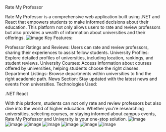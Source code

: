 Rate My Professor

Rate My Professor is a comprehensive web application built using .NET and React that empowers students to make informed decisions about their education. This platform not only allows users to rate and review professors but also provides a wealth of information about universities and their offerings.
![image](https://github.com/denikrasniqi/RateMyProfessor/assets/34380779/b06dbaca-4f5d-472b-8def-8c9b8c146ceb)
Key Features:

Professor Ratings and Reviews: Users can rate and review professors, sharing their experiences to assist fellow students.
University Profiles: Explore detailed profiles of universities, including location, rankings, and student reviews.
University Courses: Access information about courses offered by universities, helping students choose the right classes.
Department Listings: Browse departments within universities to find the right academic path.
News Section: Stay updated with the latest news and events from universities.
Technologies Used:

.NET
React

With this platform, students can not only rate and review professors but also dive into the world of higher education. Whether you're researching universities, selecting courses, or staying informed about campus events, Rate My Professor and University is your one-stop solution.
![image](https://github.com/denikrasniqi/RateMyProfessor/assets/34380779/251c3ee4-91ac-4697-aeea-92c3742e7edc)
![image](https://github.com/denikrasniqi/RateMyProfessor/assets/34380779/ef12f84f-a275-4e06-aed6-3d28d6e2c4c8)
![image](https://github.com/denikrasniqi/RateMyProfessor/assets/34380779/8de2d89b-d6dc-4cfa-a3fd-ff7bf57fa8c5)
![image](https://github.com/denikrasniqi/RateMyProfessor/assets/34380779/f540be59-63f7-4af2-8156-34bf3cf5a74d)
![image](https://github.com/denikrasniqi/RateMyProfessor/assets/34380779/2c7424a1-28f5-44e5-a410-87e6b1114170)
![image](https://github.com/denikrasniqi/RateMyProfessor/assets/34380779/a1de52ed-32b1-4260-bc1a-70ba8cca4a1c)
![image](https://github.com/denikrasniqi/RateMyProfessor/assets/34380779/189274c1-40a2-4e4f-9acf-4b139a1f60ab)

